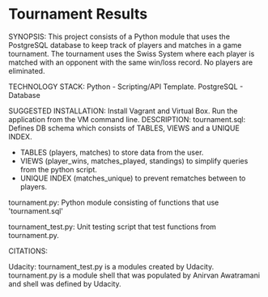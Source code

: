 # Tournament Results

SYNOPSIS: This project consists of a Python module that uses the PostgreSQL database to keep track of players and matches in a game tournament. The tournament uses the Swiss System where each player is matched with an opponent with the same win/loss record. No players are eliminated. 

TECHNOLOGY STACK: Python - Scripting/API Template. PostgreSQL - Database

SUGGESTED INSTALLATION: Install Vagrant and Virtual Box. Run the application from the VM command line. 
DESCRIPTION: 
tournament.sql: Defines DB schema which consists of TABLES, VIEWS and a UNIQUE INDEX. 

 - TABLES (players, matches) to store data from the user. 
 - VIEWS (player_wins, matches_played, standings) to simplify queries from the python script.
 - UNIQUE INDEX (matches_unique) to prevent rematches between to players.

tournament.py: Python module consisting of functions that use 'tournament.sql'

tournament_test.py: Unit testing script that test functions from tournament.py. 


CITATIONS:

Udacity: tournament_test.py is a modules created by Udacity. tournament.py is a module shell that was populated by Anirvan Awatramani and shell was defined by Udacity.

